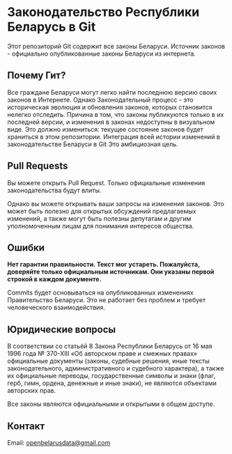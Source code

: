 Законодательство Республики Беларусь в Git
===================================

Этот репозиторий Git содержит все законы Беларуси.
Источник законов - официально опубликованные законы Беларуси из интернета.


Почему Гит?
----------

Все граждане Беларуси могут легко найти последнюю версию своих законов в Интернете.
Однако Законодательный процесс - это историческая эволюция и обновления законов, которых становится нелегко отследить. 
Причина в том, что законы публикуются только в их последней версии, и изменения в законах недоступны в визуальном виде.
Это должно измениться: текущее состояние законов будет храниться в этом репозитории.
Интеграция всей истории изменений в законодательстве Беларуси в Git
Это амбициозная цель.


Pull Requests
-------------

Вы можете открыть Pull Request. Только официальные изменения законодательства будут влиты.

Однако вы можете открывать ваши запросы на изменения законов. 
Это может быть полезно для открытых обсуждений предлагаемых изменений, 
а также могут быть полезны депутатам и другим уполномоченным лицам для понимания интересов общества.


Ошибки
--------------------------

**Нет гарантии правильности. Текст мог устареть. Пожалуйста, доверяйте только официальным источникам. Они указаны первой строкой в каждом документе.**

Commits будет основываться на опубликованных изменениях Правительство Беларуси.
Это не работает без проблем и требует человеческого взаимодействия.


Юридические вопросы
-----------

В соответствии со статьёй 8 Закона Республики Беларусь от 16 мая 1996 года № 370-XІІІ «Об авторском праве и смежных правах» официальные документы (законы, судебные решения, иные тексты законодательного, административного и судебного характера), а также их официальные переводы, государственные символы и знаки (флаг, герб, гимн, ордена, денежные и иные знаки), не являются объектами авторских прав.

Все законы являются официальными и открытыми в общем доступе.


Контакт
-------

Email: openbelarusdata@gmail.com
